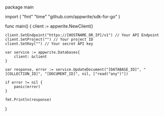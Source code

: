 package main

import (
    "fmt"
    "time"
    "github.com/appwrite/sdk-for-go"
)

func main() {
    client := appwrite.NewClient()

    client.SetEndpoint("https://[HOSTNAME_OR_IP]/v1") // Your API Endpoint
    client.SetProject("") // Your project ID
    client.SetKey("") // Your secret API key

    var service := appwrite.Databases{
        client: &client
    }

    var response, error := service.UpdateDocument("[DATABASE_ID]", "[COLLECTION_ID]", "[DOCUMENT_ID]", nil, ["read("any")"])

    if error != nil {
        panic(error)
    }

    fmt.Println(response)
}
